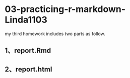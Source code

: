# 03-practicing-r-markdown-Linda1103
my third homework includes two parts as follow.
## 1、report.Rmd 
## 2、report.html
